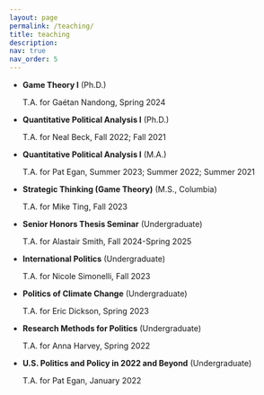 ```yaml
---
layout: page
permalink: /teaching/
title: teaching
description:
nav: true
nav_order: 5
---
```


- **Game Theory I** (Ph.D.)
  
  T.A. for Gaétan Nandong, Spring 2024
- **Quantitative Political Analysis I** (Ph.D.)
  
  T.A. for Neal Beck, Fall 2022; Fall 2021
- **Quantitative Political Analysis I** (M.A.)
  
  T.A. for Pat Egan, Summer 2023; Summer 2022; Summer 2021
- **Strategic Thinking (Game Theory)** (M.S., Columbia)

  T.A. for Mike Ting, Fall 2023
- **Senior Honors Thesis Seminar** (Undergraduate)

    T.A. for Alastair Smith, Fall 2024-Spring 2025
- **International Politics** (Undergraduate)

    T.A. for Nicole Simonelli, Fall 2023
- **Politics of Climate Change** (Undergraduate)
  
  T.A. for Eric Dickson, Spring 2023
- **Research Methods for Politics** (Undergraduate)
  
  T.A. for Anna Harvey, Spring 2022
- **U.S. Politics and Policy in 2022 and Beyond** (Undergraduate)
  
  T.A. for Pat Egan, January 2022
